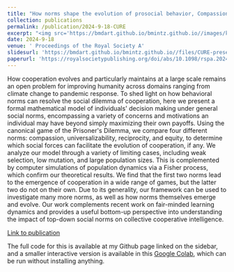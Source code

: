 ```yaml
---
title: "How norms shape the evolution of prosocial behavior, Compassion, Universalizability, Reciprocity, Equity: A C.U.R.E for social dilemmas"
collection: publications
permalink: /publication/2024-9-18-CURE
excerpt: "<img src='https://bmdart.github.io/bmintz.github.io//images/key-figure_cure.png' style='height:300px;' >"
date: 2024-9-18
venue: ' Proceedings of the Royal Society A'
slidesurl: 'https://bmdart.github.io/bmintz.github.io//files/CURE-presentation_updated.pdf'
paperurl: 'https://royalsocietypublishing.org/doi/abs/10.1098/rspa.2024.0092'
---
```


How cooperation evolves and particularly maintains at a large scale remains an open problem for improving humanity across domains ranging from climate change to pandemic response. To shed light on how behavioral norms can resolve the social dilemma of cooperation, here we present a formal mathematical model of individuals' decision making under general social norms, encompassing a variety of concerns and motivations an individual may have beyond simply maximizing their own payoffs. Using the canonical game of the Prisoner's Dilemma, we compare four different norms: compassion, universalizability, reciprocity, and equity, to determine which social forces can facilitate the evolution of cooperation, if any. We analyze our model through a variety of limiting cases, including weak selection, low mutation, and large population sizes. This is complemented by computer simulations of population dynamics via a Fisher process, which confirm our theoretical results. We find that the first two norms lead to the emergence of cooperation in a wide range of games, but the latter two do not on their own. Due to its generality, our framework can be used to investigate many more norms, as well as how norms themselves emerge and evolve. Our work complements recent work on fair-minded learning dynamics and provides a useful bottom-up perspective into understanding the impact of top-down social norms on collective cooperative intelligence.

<a href='https://royalsocietypublishing.org/doi/abs/10.1098/rspa.2024.0092'>Link to publication</a>

The full code for this is available at my Github page linked on the sidebar, and a smaller interactive version is available in this <a href='https://colab.research.google.com/drive/1cM3qMyTvhNeGtqZ6NXYGfBUmxQR5MgXn?usp=sharing'>Google Colab</a>, which can be run without installing anything. 
